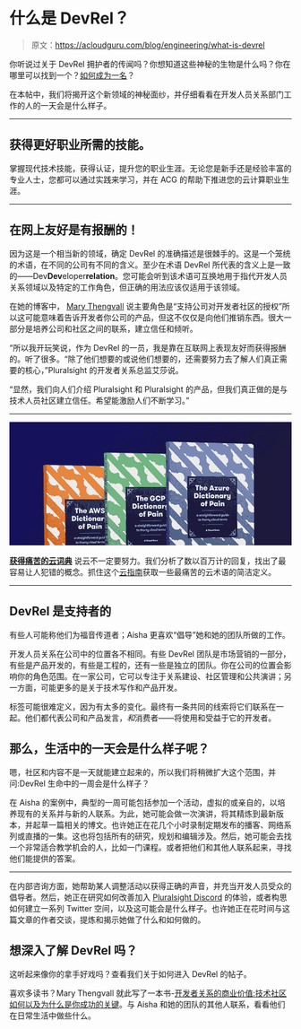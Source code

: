 # 什么是 DevRel？

> 原文：<https://acloudguru.com/blog/engineering/what-is-devrel>

你听说过关于 DevRel 拥护者的传闻吗？你想知道这些神秘的生物是什么吗？你在哪里可以找到一个？[如何成为一名](https://acloudguru.com/blog/engineering/how-to-get-into-devrel)？

在本帖中，我们将揭开这个新领域的神秘面纱，并仔细看看在开发人员关系部门工作的人的一天会是什么样子。

* * *

## 获得更好职业所需的技能。

掌握现代技术技能，获得认证，提升您的职业生涯。无论您是新手还是经验丰富的专业人士，您都可以通过实践来学习，并在 ACG 的帮助下推进您的云计算职业生涯。

* * *

## 在网上友好是有报酬的！

因为这是一个相当新的领域，确定 DevRel 的准确描述是很棘手的。这是一个笼统的术语，在不同的公司有不同的含义。至少在术语 DevRel 所代表的含义上是一致的——Dev**Dev**eloper**relation**。您可能会听到该术语可互换地用于指代开发人员关系领域以及特定的工作角色，但正确的用法应该仅适用于该领域。

在她的博客中， [Mary Thengvall](https://www.marythengvall.com/blog) 说主要角色是“支持公司对开发者社区的授权”所以这可能意味着告诉开发者你公司的产品，但这不仅仅是向他们推销东西。很大一部分是培养公司和社区之间的联系，建立信任和倾听。

“所以我开玩笑说，作为 DevRel 的一员，我是靠在互联网上表现友好而获得报酬的。听了很多。“除了他们想要的或说他们想要的，还需要努力去了解人们真正需要的核心，”Pluralsight 的开发者关系总监艾莎说。

“显然，我们向人们介绍 Pluralsight 和 Pluralsight 的产品，但我们真正做的是与技术人员社区建立信任。希望能激励人们不断学习。”

* * *

[![Complete guide to the Cloud and Dictionary ](img/93ebf63b88ab7fbd48705a01952ba688.png)](https://get.acloudguru.com/cloud-dictionary-of-pain)

[**获得痛苦的云词典**](https://get.acloudguru.com/cloud-dictionary-of-pain)
说云不一定要努力。我们分析了数以百万计的回复，找出了最容易让人犯错的概念。抓住这个[云指南](https://get.acloudguru.com/cloud-dictionary-of-pain)获取一些最痛苦的云术语的简洁定义。

* * *

## DevRel 是支持者的

有些人可能称他们为福音传道者；Aisha 更喜欢“倡导”她和她的团队所做的工作。

开发人员关系在公司中的位置各不相同。有些 DevRel 团队是市场营销的一部分，有些是产品开发的，有些是工程的，还有一些是独立的团队。你在公司的位置会影响你的角色范围。在一家公司，它可以专注于关系建设、社区管理和公共演讲；另一方面，可能更多的是关于技术写作和产品开发。

标签可能很难定义，因为有太多的变化。最终有一条共同的线索将它们联系在一起。他们都代表公司和产品发言，*和*消费者——将使用和受益于它的开发者。

## 那么，生活中的一天会是什么样子呢？

嗯，社区和内容不是一天就能建立起来的，所以我们将稍微扩大这个范围，并问:DevRel 生命中的一周会是什么样子？

在 Aisha 的案例中，典型的一周可能包括参加一个活动，虚拟的或亲自的，以培养现有的关系并与新的人联系。为此，她可能会做一次演讲，将其精炼到最新版本，并起草一篇相关的博文。也许她正在花几个小时录制定期发布的播客、网络系列或直播的一集。这也将包括所有的研究，规划和编辑涉及。然后，她可能会去找一个非常适合教学机会的人，比如一门课程。或者把他们和其他人联系起来，寻找他们能提供的答案。

* * *

在内部咨询方面，她帮助某人调整活动以获得正确的声音，并充当开发人员受众的倡导者。然后，她正在研究如何改善加入 [Pluralsight Discord](https://discord.com/invite/pluralsight) 的体验，或者构思如何建立一系列 Twitter 空间，以及这可能会是什么样子。也许她正在花时间与这篇文章的作者交谈，提炼和揭示她做了什么和如何做的。

## 想深入了解 DevRel 吗？

这听起来像你的拿手好戏吗？查看我们关于如何进入 DevRel 的帖子。

喜欢多读书？Mary Thengvall 就此写了一本书-[开发者关系的商业价值:技术社区如何以及为什么是你成功的关键](https://www.amazon.com/Business-Value-Developer-Relations-Communities/dp/1484237471)。与 Aisha 和她的团队的其他人联系，看看他们在日常生活中做些什么。